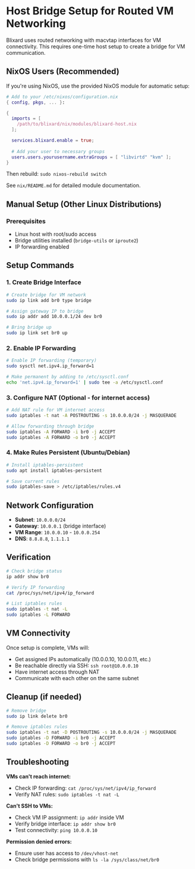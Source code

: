 # Host Bridge Setup for Routed VM Networking

Blixard uses routed networking with macvtap interfaces for VM connectivity. This requires one-time host setup to create a bridge for VM communication.

## NixOS Users (Recommended)

If you're using NixOS, use the provided NixOS module for automatic setup:

```nix
# Add to your /etc/nixos/configuration.nix
{ config, pkgs, ... }:

{
  imports = [
    /path/to/blixard/nix/modules/blixard-host.nix
  ];

  services.blixard.enable = true;
  
  # Add your user to necessary groups
  users.users.yourusername.extraGroups = [ "libvirtd" "kvm" ];
}
```

Then rebuild: `sudo nixos-rebuild switch`

See `nix/README.md` for detailed module documentation.

## Manual Setup (Other Linux Distributions)

### Prerequisites

- Linux host with root/sudo access
- Bridge utilities installed (`bridge-utils` or `iproute2`)
- IP forwarding enabled

## Setup Commands

### 1. Create Bridge Interface
```bash
# Create bridge for VM network
sudo ip link add br0 type bridge

# Assign gateway IP to bridge
sudo ip addr add 10.0.0.1/24 dev br0

# Bring bridge up
sudo ip link set br0 up
```

### 2. Enable IP Forwarding
```bash
# Enable IP forwarding (temporary)
sudo sysctl net.ipv4.ip_forward=1

# Make permanent by adding to /etc/sysctl.conf
echo 'net.ipv4.ip_forward=1' | sudo tee -a /etc/sysctl.conf
```

### 3. Configure NAT (Optional - for internet access)
```bash
# Add NAT rule for VM internet access
sudo iptables -t nat -A POSTROUTING -s 10.0.0.0/24 -j MASQUERADE

# Allow forwarding through bridge
sudo iptables -A FORWARD -i br0 -j ACCEPT
sudo iptables -A FORWARD -o br0 -j ACCEPT
```

### 4. Make Rules Persistent (Ubuntu/Debian)
```bash
# Install iptables-persistent
sudo apt install iptables-persistent

# Save current rules
sudo iptables-save > /etc/iptables/rules.v4
```

## Network Configuration

- **Subnet**: `10.0.0.0/24`
- **Gateway**: `10.0.0.1` (bridge interface)
- **VM Range**: `10.0.0.10` - `10.0.0.254`
- **DNS**: `8.8.8.8`, `1.1.1.1`

## Verification

```bash
# Check bridge status
ip addr show br0

# Verify IP forwarding
cat /proc/sys/net/ipv4/ip_forward

# List iptables rules
sudo iptables -t nat -L
sudo iptables -L FORWARD
```

## VM Connectivity

Once setup is complete, VMs will:
- Get assigned IPs automatically (10.0.0.10, 10.0.0.11, etc.)
- Be reachable directly via SSH: `ssh root@10.0.0.10`
- Have internet access through NAT
- Communicate with each other on the same subnet

## Cleanup (if needed)

```bash
# Remove bridge
sudo ip link delete br0

# Remove iptables rules
sudo iptables -t nat -D POSTROUTING -s 10.0.0.0/24 -j MASQUERADE
sudo iptables -D FORWARD -i br0 -j ACCEPT
sudo iptables -D FORWARD -o br0 -j ACCEPT
```

## Troubleshooting

**VMs can't reach internet:**
- Check IP forwarding: `cat /proc/sys/net/ipv4/ip_forward`
- Verify NAT rules: `sudo iptables -t nat -L`

**Can't SSH to VMs:**
- Check VM IP assignment: `ip addr` inside VM
- Verify bridge interface: `ip addr show br0`
- Test connectivity: `ping 10.0.0.10`

**Permission denied errors:**
- Ensure user has access to `/dev/vhost-net`
- Check bridge permissions with `ls -la /sys/class/net/br0`